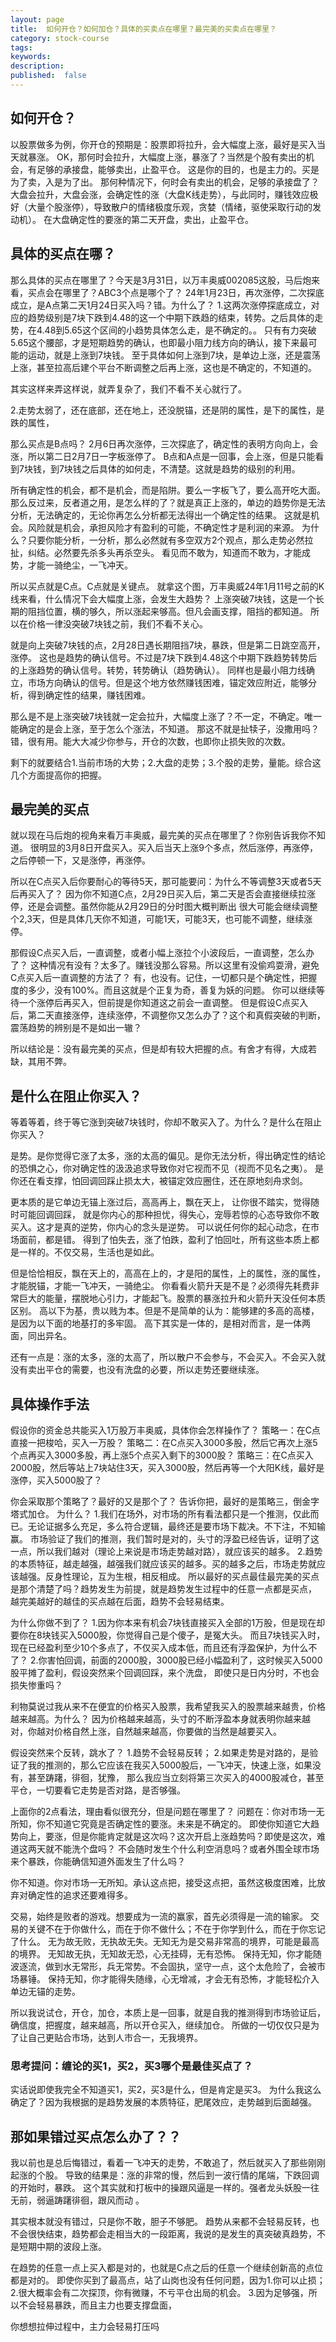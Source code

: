 ```yaml
---
layout: page
title:  如何开仓？如何加仓？具体的买卖点在哪里？最完美的买卖点在哪里？
category: stock-course
tags:
keywords:
description:
published:  false
---
```


## 如何开仓？
以股票做多为例，你开仓的预期是：股票即将拉升，会大幅度上涨，最好是买入当天就暴涨。
OK，那何时会拉升，大幅度上涨，暴涨了？当然是个股有卖出的机会，有足够的承接盘，能够卖出，止盈平仓。
这是你的目的，也是主力的。买是为了卖，入是为了出。
那何种情况下，何时会有卖出的机会，足够的承接盘了？
大盘会拉升，大盘会涨，会确定性的涨（大盘K线走势），与此同时，赚钱效应极好（大量个股涨停），导致散户的情绪极度乐观，贪婪（情绪，驱使采取行动的发动机）。
在大盘确定性的要涨的第二天开盘，卖出，止盈平仓。

## 具体的买点在哪？
那么具体的买点在哪里了？今天是3月31日，以万丰奥威002085这股，马后炮来看，买点会在哪里了？ABC3个点是哪个了？
24年1月23日，再次涨停，二次探底成立，是A点第二天1月24日买入吗？错。为什么了？
1.这两次涨停探底成立，对应的趋势级别是7块下跌到4.48的这一个中期下跌趋的结束，转势。之后具体的走势，在4.48到5.65这个区间的小趋势具体怎么走，是不确定的。。
只有有力突破5.65这个腰部，才是短期趋势的确认，也即最小阻力线方向的确认，接下来最可能的运动，就是上涨到7块钱。
至于具体如何上涨到7块，是单边上涨，还是震荡上涨，甚至拉高后建个平台不断调整之后再上涨，这也是不确定的，不知道的。

其实这样来弄这样说，就弄复杂了，我们不看不关心就行了。

2.走势太弱了，还在底部，还在地上，还没脱锚，还是阴的属性，是下的属性，是跌的属性，

那么买点是B点吗？
2月6日再次涨停，三次探底了，确定性的表明方向向上，会涨，所以第二日2月7日一字板涨停了。
B点和A点是一回事，会上涨，但是只能看到7块钱，到7块钱之后具体的如何走，不清楚。这就是趋势的级别的利用。

所有确定性的机会，都不是机会，而是陷阱。要么一字板飞了，要么高开吃大面。
那么反过来，反者道之用，是怎么样的了？就是真正上涨的，单边的趋势你是无法分析，无法确定的，无论你再怎么分析都无法得出一个确定性的结果。
这就是机会。风险就是机会，承担风险才有盈利的可能，不确定性才是利润的来源。
为什么？只要你能分析，一分析，那么必然就有多空双方2个观点，那么走势必然拉扯，纠结。必然要先杀多头再杀空头。
看见而不敢为，知道而不敢为，才能成势，才能一骑绝尘，一飞冲天。

所以买点就是C点。C点就是关键点。
就拿这个图，万丰奥威24年1月11号之前的K线来看，什么情况下会大幅度上涨，会发生大趋势？
上涨突破7块钱，这是一个长期的阻挡位置，横的够久，所以涨起来够高。但凡会画支撑，阻挡的都知道。
所以在价格一律没突破7块钱之前，我们不看不关心。

就是向上突破7块钱的点，2月28日遇长期阻挡7块，暴跌，但是第二日跳空高开，涨停。
这也是趋势的确认信号。不过是7块下跌到4.48这个中期下跌趋势转势后的上涨趋势的确认信号。转势，转势确认（趋势确认）。
同样也是最小阻力线确立，市场方向确认的信号。但是这个地方依然赚钱困难，锚定效应附近，能够分析，得到确定性的结果，赚钱困难。

那么是不是上涨突破7块钱就一定会拉升，大幅度上涨了？不一定，不确定。唯一能确定的是会上涨，至于怎么个涨法，不知道。
那这不就是扯犊子，没撒用吗？错，很有用。能大大减少你参与，开仓的次数，也即你止损失败的次数。

剩下的就要结合1.当前市场的大势；2.大盘的走势；3.个股的走势，量能。综合这几个方面提高你的把握。
## 最完美的买点

就以现在马后炮的视角来看万丰奥威，最完美的买点在哪里了？你别告诉我你不知道。
很明显的3月8日开盘买入。买入后当天上涨9个多点，然后涨停，再涨停，之后停顿一下，又是涨停，再涨停。

所以在C点买入后你要耐心的等待5天，那可能要问：为什么不等调整3天或者5天后再买入了？
因为你不知道C点，2月29日买入后，第二天是否会直接继续拉涨停，还是会调整。虽然你能从2月29日的分时图大概判断出
很大可能会继续调整个2,3天，但是具体几天你不知道，可能1天，可能3天，也可能不调整，继续涨停。

那假设C点买入后，一直调整，或者小幅上涨拉个小波段后，一直调整，怎么办了？
这种情况有没有？太多了。赚钱没那么容易。所以这里有没偷鸡耍滑，避免C点买入后一直调整的方法了？
有，也没有。记住，一切都只是个确定性，把握度的多少，没有100%。而且这就是个正复为奇，善复为妖的问题。
你可以继续等待一个涨停后再买入，但前提是你知道这之前会一直调整。
但是假设C点买入后，第二天直接涨停，连续涨停，不调整你又怎么办了？这个和真假突破的判断，震荡趋势的辨别是不是如出一辙？

所以结论是：没有最完美的买点，但是却有较大把握的点。有舍才有得，大成若缺，其用不弊。
## 是什么在阻止你买入？
等着等着，终于等它涨到突破7块钱时，你却不敢买入了。为什么？是什么在阻止你买入？

是势。是你觉得它涨了太多，涨的太高的偏见。是你无法分析，得出确定性的结论的恐惧之心，你对确定性的汲汲追求导致你对它视而不见（视而不见名之夷）。
是你还在看支撑，怕回调回踩止损太大，被锚定效应圈住，还在原地刻舟求剑。

更本质的是它单边无锚上涨过后，高高再上，飘在天上， 让你很不踏实，觉得随时可能回调回踩，
就是你内心的那种担忧，得失心，宠辱若惊的心态导致你不敢买入。这才是真的逆势，你内心的念头是逆势。
可以说任何你的起心动念，在市场面前，都是错。
得到了怕失去，涨了怕跌，盈利了怕回吐，所有这些本质上都是一样的。不仅交易，生活也是如此。

但是恰恰相反，飘在天上的，高高在上的，才是阳的属性，上的属性，涨的属性，才能脱锚，才能一飞冲天，一骑绝尘。
你看看火箭升天是不是？必须得先耗费非常巨大的能量，摆脱地心引力，才能起飞。股票的暴涨拉升和火箭升天没任何本质区别。
高以下为基，贵以贱为本。但是不是简单的认为：能够建的多高的高楼，是因为以下面的地基打的多牢固。
高下其实是一体的，是相对而言，是一体两面，同出异名。

还有一点是：涨的太多，涨的太高了，所以散户不会参与，不会买入。不会买入就没有卖出平仓的需要，也没有洗盘的必要，所以走势还要继续涨。
## 具体操作手法
假设你的资金总共能买入1万股万丰奥威，具体你会怎样操作了？
策略一：在C点直接一把梭哈，买入一万股？
策略二：在C点买入3000多股，然后它再次上涨5个点再买入3000多股，再上涨5个点买入剩下的3000股？
策略三：在C点买入2000股，然后等站上7块站住3天，买入3000股，然后再等一个大阳K线，最好是涨停，买入5000股了？

你会采取那个策略了？最好的又是那个了？
告诉你把，最好的是策略三，倒金字塔式加仓。 为什么？
1.我们在场外，对市场的所有看法都只是一个推测，仅此而已。无论证据多么充足，多么符合逻辑，最终还是要市场下裁决。不下注，不知输赢。
市场验证了我们的推测，我们暂时是对的，头寸的浮盈已经告诉，证明了这一点，所以我们越对（理论上来说是市场走势越对路），就应该买的越多。
2.趋势的本质特征，越走越强，越强我们就应该买的越多。买的越多之后，市场走势就应该越强。反身性理论，互为生根，相反相成。
所以最好的买点最佳最完美的买点是那个清楚了吗？趋势发生为前提，就是趋势发生过程中的任意一点都是买点，
越完美越好的越佳的买点越在后面，趋势不会轻易结束。

为什么你做不到了？
1.因为你本来有机会7块钱直接买入全部的1万股，但是现在却要你在8块钱买入5000股，你觉得自己是个傻子，是冤大头。
而且7块钱买入时，现在已经盈利至少10个多点了，不仅买入成本低，而且还有浮盈保护，为什么不了？
2.你害怕回调，前面的2000股，3000股已经小幅盈利了，这时候买入5000股平摊了盈利，假设突然来个回调回踩，来个洗盘，
即使只是日内分时，不也会损失惨重吗？


利物莫说过我从来不在便宜的价格买入股票，我希望我买入的股票越来越贵，价格越来越高。为什么？
因为价格越来越高，头寸的不断浮盈本身就表明你越来越对，你越对价格自然上涨，自然越来越高，你要做的当然是越要买入。

假设突然来个反转，跳水了？
1.趋势不会轻易反转；
2.如果走势是对路的，是验证了我的推测的，那么它应该在我买入5000股后，一飞冲天，快速上涨，如果没有，甚至踌躇，徘徊，犹豫，
那么我应当立刻将第三次买入的4000股减仓，甚至平仓，一切要看它走势是否对路，是否够强。

上面你的2点看法，理由看似很充分，但是问题在哪里了？
问题在：你对市场一无所知，你不知道它究竟是否确定性的要涨。未来是不确定的。
即使你知道它大趋势向上，要涨，但是你能肯定就是这次吗？这次开启上涨趋势吗？即使是这次，难道这两天就不能洗个盘吗？
不会随时发生个什么利空消息吗？或者外围全球市场来个暴跌，你能确信知道外面发生了什么吗？


你不知道。你对市场一无所知。承认这点把，接受这点把，虽然这极度困难，比放弃对确定性的追求还要难得多。

交易，始终是败者的游戏。想要成为一流的赢家，首先必须得是一流的输家。
交易的关键不在于你做什么，而在于你不做什么；不在于你学到什么，而在于你忘记了什么。
无为故无败，无执故无失。无知无为是交易非常高的境界，可能是最高的境界。
无知故无执，无知故无恐，心无挂碍，无有恐怖。
保持无知，你才能随波逐流，做到水无常形，兵无常势。不会固执，坚守一点，这个太危险了，会被市场暴锤。
保持无知，你才能得失随缘，心无增减，才会无有恐怖，才能轻松介入单边无锚的走势。

所以我说试仓，开仓，加仓，本质上是一回事，就是自我的推测得到市场验证后，确信度，把握度，越来越高，所以开仓买入，继续加仓。
所做的一切仅仅只是为了让自己更贴合市场，达到人市合一，无我境界。
### 思考提问：缠论的买1，买2，买3哪个是最佳买点了？
实话说即使我完全不知道买1，买2，买3是什么，但是肯定是买3。
为什么我这么确定了？因为我根据的是趋势发展的本质特征，肥尾效应，走势越到后面越强。

## 那如果错过买点怎么办了？？
我以前也是总后悔错过，看着一飞冲天的走势，不敢追了，然后就买入了那些刚刚起涨的个股。
导致的结果是：涨的非常的慢，然后到一波行情的尾端，下跌回调的开始时，暴跌。
这个其实就和打板中的操跟风逼是一样的。强者龙头妖股一往无前，弱逼踌躇徘徊，跟风而动 。

其实根本就没有错过，只是你不敢，胆子不够肥。
趋势从来都不会轻易反转，也不会很快结束，趋势都会走相当大的一段距离，我说的是发生的真突破真趋势，不是短期中期的波段上涨。

在趋势的任意一点上买入都是对的，也就是C点之后的任意一个继续创新高的点位都是对的。
即使你买到了最高点，站了山岗也没有任何问题，因为1.你可以止损；2.很大概率会有二次探顶，你有微赚，不亏平仓出局的机会。
3.因为足够强，所以不会轻易暴跌，而且主力也要支撑盘面，

你想想拉伸过程中，主力会轻易打压吗







